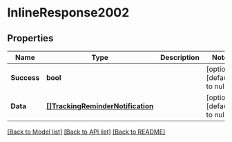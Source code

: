# InlineResponse2002

## Properties
Name | Type | Description | Notes
------------ | ------------- | ------------- | -------------
**Success** | **bool** |  | [optional] [default to null]
**Data** | [**[]TrackingReminderNotification**](TrackingReminderNotification.md) |  | [optional] [default to null]

[[Back to Model list]](../README.md#documentation-for-models) [[Back to API list]](../README.md#documentation-for-api-endpoints) [[Back to README]](../README.md)


